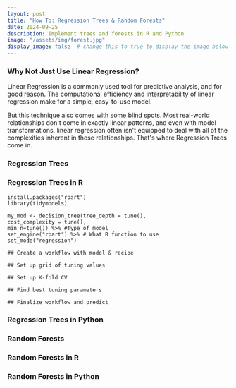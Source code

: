 ```yaml
---
layout: post
title: "How To: Regression Trees & Random Forests"
date: 2024-09-25
description: Implement trees and forests in R and Python
image: "/assets/img/forest.jpg"
display_image: false  # change this to true to display the image below the bann>
---
```


### Why Not Just Use Linear Regression?

Linear Regression is a commonly used tool for predictive analysis, and for good reason. The computational efficiency and interpretability of linear regression make for a simple, easy-to-use model.

But this technique also comes with some blind spots. Most real-world relationships don't come in exactly linear patterns, and even with model transformations, linear regression often isn't equipped to deal with all of the complexities inherent in these relationships. That's where Regression Trees come in.

### Regression Trees



### Regression Trees in R

```{r}
install.packages("rpart")
library(tidymodels)

my_mod <- decision_tree(tree_depth = tune(),
cost_complexity = tune(),
min_n=tune()) %>% #Type of model
set_engine("rpart") %>% # What R function to use
set_mode("regression")

## Create a workflow with model & recipe

## Set up grid of tuning values

## Set up K-fold CV

## Find best tuning parameters

## Finalize workflow and predict
```

### Regression Trees in Python

### Random Forests

### Random Forests in R

### Random Forests in Python